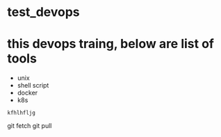 # test_devops
 


# this devops traing, below are list of tools  

- unix
- shell script 
- docker
- k8s

```
kfhlhfljg
````


git fetch 
git pull

